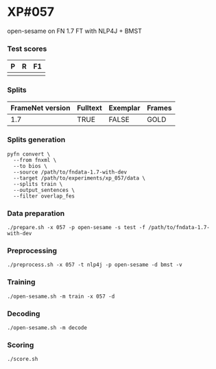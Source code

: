 # XP\#057

open-sesame on FN 1.7 FT with NLP4J + BMST

### Test scores
| P| R | F1 |
| --- | --- | --- |
|  |  | |

### Splits
| FrameNet version | Fulltext | Exemplar | Frames
| --- | --- | --- | --- |
| 1.7 | TRUE | FALSE | GOLD |

### Splits generation
```
pyfn convert \
  --from fnxml \
  --to bios \
  --source /path/to/fndata-1.7-with-dev
  --target /path/to/experiments/xp_057/data \
  --splits train \
  --output_sentences \
  --filter overlap_fes
```

### Data preparation
```
./prepare.sh -x 057 -p open-sesame -s test -f /path/to/fndata-1.7-with-dev
```

### Preprocessing
```
./preprocess.sh -x 057 -t nlp4j -p open-sesame -d bmst -v
```

### Training
```
./open-sesame.sh -m train -x 057 -d
```

### Decoding
```
./open-sesame.sh -m decode
```

### Scoring
```
./score.sh
```

